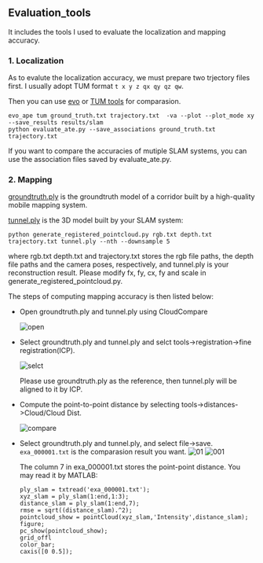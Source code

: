 ## Evaluation_tools

It includes the tools I used to evaluate the localization and mapping accuracy.

### 1. Localization

As to evalute the localization accuracy, we must prepare two trjectory files first. I usually adopt TUM format `t x y z qx qy qz qw`.

Then you can use [evo](https://github.com/MichaelGrupp/evo) or [TUM tools](https://vision.in.tum.de/data/datasets/rgbd-dataset/tools#evaluation) for comparasion.
```
evo_ape tum ground_truth.txt trajectory.txt  -va --plot --plot_mode xy --save_results results/slam
python evaluate_ate.py --save_associations ground_truth.txt trajectory.txt 
```
If you want to compare the accuracies of mutiple SLAM systems, you can use the association files saved by evaluate_ate.py.

### 2. Mapping

[groundtruth.ply](https://drive.google.com/file/d/15dDPVI8OuOI7BbBYdWX8hMvWcr0gX1Ls/view?usp=sharing) is the groundtruth model of a corridor built by a high-quality mobile mapping system. 

[tunnel.ply](https://drive.google.com/file/d/14PyJte9iM7PzARfpxeJgWwwecyZUaFOB/view?usp=sharing) is the 3D model built by your SLAM system:
```
python generate_registered_pointcloud.py rgb.txt depth.txt trajectory.txt tunnel.ply --nth --downsample 5
```
where rgb.txt depth.txt and trajectory.txt stores the rgb file paths, the depth file paths and the camera poses, respectively, and tunnel.ply is your reconstruction result. Please modify fx, fy, cx, fy and scale in generate_registered_pointcloud.py.

The steps of computing mapping accuracy is then listed below:
* Open groundtruth.ply and tunnel.ply using CloudCompare

  ![open](https://github.com/zouyajing/PhD_document_for_navlab/blob/main/imgs/open.png)

* Select groundtruth.ply and tunnel.ply and selct tools->registration->fine registration(ICP). 
  
  ![selct](https://github.com/zouyajing/PhD_document_for_navlab/blob/main/imgs/ICP.png)

  Please use groundtruth.ply as the reference, then tunnel.ply will be aligned to it by ICP.

* Compute the point-to-point distance by selecting tools->distances->Cloud/Cloud Dist.

  ![compare](https://github.com/zouyajing/PhD_document_for_navlab/blob/main/imgs/compare.png)
  
* Select groundtruth.ply and tunnel.ply, and select file->save. `exa_000001.txt` is the comparasion result you want.
  ![01](https://github.com/zouyajing/PhD_document_for_navlab/blob/main/imgs/ex_0001.png)
  ![001](https://github.com/zouyajing/PhD_document_for_navlab/blob/main/imgs/ex_00001.png)
  
  The column 7 in exa_000001.txt stores the point-point distance. You may read it by MATLAB:
  ```
  ply_slam = txtread('exa_000001.txt');
  xyz_slam = ply_slam(1:end,1:3);
  distance_slam = ply_slam(1:end,7);
  rmse = sqrt((distance_slam).^2);
  pointcloud_show = pointCloud(xyz_slam,'Intensity',distance_slam);
  figure;
  pc_show(pointcloud_show);
  grid_offl
  color_bar;
  caxis([0 0.5]);
  ```


